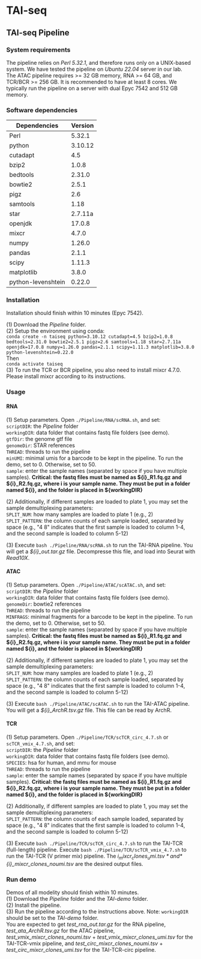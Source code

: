 # TAI-seq #

## TAI-seq Pipeline ##
### System requirements ###
The pipeline relies on _Perl 5.32.1_, and therefore runs only on a UNIX-based system. We have tested the pipeline on _Ubuntu 22.04_ server in our lab.  
The ATAC pipeline requires >= 32 GB memory, RNA >= 64 GB, and TCR/BCR >= 256 GB. It is recommended to have at least 8 cores. We typically run the pipeline on a server with dual Epyc 7542 and 512 GB memory.

### Software dependencies ###
Dependencies  | Version
------------- | -------------
Perl | 5.32.1
python | 3.10.12
cutadapt | 4.5
bzip2 | 1.0.8
bedtools | 2.31.0
bowtie2 | 2.5.1
pigz | 2.6
samtools | 1.18
star | 2.7.11a
openjdk | 17.0.8
mixcr | 4.7.0
numpy | 1.26.0
pandas | 2.1.1
scipy | 1.11.3
matplotlib | 3.8.0
python-levenshtein | 0.22.0

### Installation ###
Installation should finish within 10 minutes (Epyc 7542). 

(1) Download the *Pipeline* folder.  
(2) Setup the environment using conda:  
`conda create -n taiseq python=3.10.12 cutadapt=4.5 bzip2=1.0.8 bedtools=2.31.0 bowtie2=2.5.1 pigz=2.6 samtools=1.18 star=2.7.11a openjdk=17.0.8 numpy=1.26.0 pandas=2.1.1 scipy=1.11.3 matplotlib=3.8.0 python-levenshtein=0.22.0`  
Then  
`conda activate taiseq`  
(3) To run the TCR or BCR pipeline, you also need to install mixcr 4.7.0. Please install mixcr according to its instructions.

### Usage ###
#### RNA ####
(1) Setup parameters. Open `./Pipeline/RNA/scRNA.sh`, and set:  
`scriptDIR`: the _Pipeline_ folder  
`workingDIR`: data folder that contains fastq file folders (see demo).   
`gtfDir`: the genome gtf file   
`genomeDir`: STAR references  
`THREAD`: threads to run the pipeline  
`minUMI`: minimal umis for a barcode to be kept in the pipeline. To run the demo, set to 0. Otherwise, set to 50.  
`sample`: enter the sample names (separated by space if you have multiple samples). **Critical: the fastq files must be named as ${i}_R1.fq.gz and ${i}_R2.fq.gz, where i is your sample name. They must be put in a folder named ${i}, and the folder is placed in ${workingDIR}**  

(2) Additionally, if different samples are loaded to plate 1, you may set the sample demultiplexing parameters:  
`SPLIT_NUM`: how many samples are loaded to plate 1 (e.g., 2)  
`SPLIT_PATTERN`: the column counts of each sample loaded, separated by space (e.g., "4 8" indicates that the first sample is loaded to column 1-4, and the second sample is loaded to column 5-12)  

(3) Execute `bash ./Pipeline/RNA/scRNA.sh` to run the TAI-RNA pipeline. You will get a *${i}_out.tar.gz* file. Decompresse this file, and load into Seurat with _Read10X_.

#### ATAC ####
(1) Setup parameters. Open `./Pipeline/ATAC/scATAC.sh`, and set:  
`scriptDIR`: the _Pipeline_ folder  
`workingDIR`: data folder that contains fastq file folders (see demo).   
`genomeDir`: bowtie2 references  
`THREAD`: threads to run the pipeline     
`MINFRAGS`: minimal fragments for a barcode to be kept in the pipeline. To run the demo, set to 0. Otherwise, set to 50.  
`sample`: enter the sample names (separated by space if you have multiple samples). **Critical: the fastq files must be named as ${i}_R1.fq.gz and ${i}_R2.fq.gz, where i is your sample name. They must be put in a folder named ${i}, and the folder is placed in ${workingDIR}**  

(2) Additionally, if different samples are loaded to plate 1, you may set the sample demultiplexing parameters:  
`SPLIT_NUM`: how many samples are loaded to plate 1 (e.g., 2)  
`SPLIT_PATTERN`: the column counts of each sample loaded, separated by space (e.g., "4 8" indicates that the first sample is loaded to column 1-4, and the second sample is loaded to column 5-12)  

(3) Execute `bash ./Pipeline/ATAC/scATAC.sh` to run the TAI-ATAC pipeline. You will get a *${i}_ArchR.tsv.gz* file. This file can be read by ArchR.  

#### TCR ####
(1) Setup parameters. Open `./Pipeline/TCR/scTCR_circ_4.7.sh` or `scTCR_vmix_4.7.sh`, and set:  
`scriptDIR`: the _Pipeline_ folder  
`workingDIR`: data folder that contains fastq file folders (see demo).   
`SPECIES`: hsa for human, and mmu for mouse  
`THREAD`: threads to run the pipeline  
`sample`: enter the sample names (separated by space if you have multiple samples). **Critical: the fastq files must be named as ${i}_R1.fq.gz and ${i}_R2.fq.gz, where i is your sample name. They must be put in a folder named ${i}, and the folder is placed in ${workingDIR}**  

(2) Additionally, if different samples are loaded to plate 1, you may set the sample demultiplexing parameters:  
`SPLIT_PATTERN`: the column counts of each sample loaded, separated by space (e.g., "4 8" indicates that the first sample is loaded to column 1-4, and the second sample is loaded to column 5-12)  

(3) Execute `bash ./Pipeline/TCR/scTCR_circ_4.7.sh` to run the TAI-TCR (full-length) pipeline. Execute `bash ./Pipeline/TCR/scTCR_vmix_4.7.sh` to run the TAI-TCR (V primer mix) pipeline. The *${i}_mixcr_clones_umi.tsv* and *${i}_mixcr_clones_noumi.tsv* are the desired output files.  

### Run demo ###
Demos of all modelity should finish within 10 minutes.  
(1) Download the *Pipeline* folder and the *TAI-demo* folder.  
(2) Install the pipeline.  
(3) Run the pipeline according to the instructions above. Note: `workingDIR` should be set to the *TAI-demo* folder.  
You are expected to get *test_rna_out.tar.gz* for the RNA pipeline, *test_ata_ArchR.tsv.gz* for the ATAC pipeline, *test_vmix_mixcr_clones_noumi.tsv* + *test_vmix_mixcr_clones_umi.tsv* for the TAI-TCR-vmix pipeline, and *test_circ_mixcr_clones_noumi.tsv* + *test_circ_mixcr_clones_umi.tsv* for the TAI-TCR-circ pipeline.  






